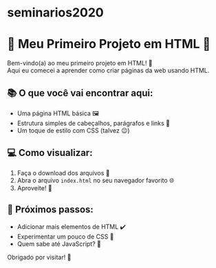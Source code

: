 # seminarios2020

# 🌟 Meu Primeiro Projeto em HTML 🎉

Bem-vindo(a) ao meu primeiro projeto em HTML! 🚀  
Aqui eu comecei a aprender como criar páginas da web usando HTML.  

## 📚 O que você vai encontrar aqui:
- Uma página HTML básica 🖼️  
- Estrutura simples de cabeçalhos, parágrafos e links 🔗  
- Um toque de estilo com CSS (talvez 😉)  

## 💻 Como visualizar:
1. Faça o download dos arquivos 📂  
2. Abra o arquivo `index.html` no seu navegador favorito 🌐  
3. Aproveite! 🎈  

## 🌈 Próximos passos:
- Adicionar mais elementos de HTML ✔️  
- Experimentar um pouco de CSS 🎨  
- Quem sabe até JavaScript? 🤔  

Obrigado por visitar! 💖  
